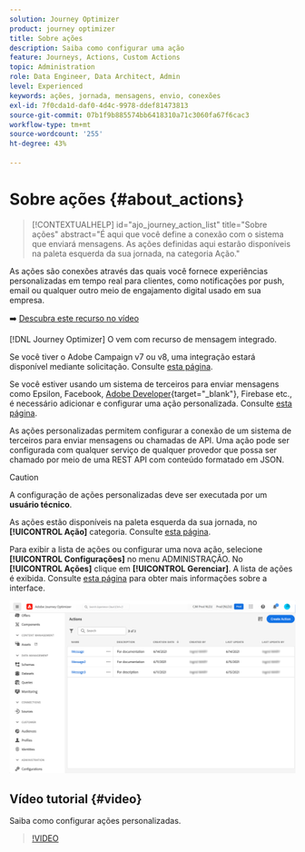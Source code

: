```yaml
---
solution: Journey Optimizer
product: journey optimizer
title: Sobre ações
description: Saiba como configurar uma ação
feature: Journeys, Actions, Custom Actions
topic: Administration
role: Data Engineer, Data Architect, Admin
level: Experienced
keywords: ações, jornada, mensagens, envio, conexões
exl-id: 7f0cda1d-daf0-4d4c-9978-ddef81473813
source-git-commit: 07b1f9b885574bb6418310a71c3060fa67f6cac3
workflow-type: tm+mt
source-wordcount: '255'
ht-degree: 43%

---
```


# Sobre ações {#about_actions}

>[!CONTEXTUALHELP]
>id="ajo_journey_action_list"
>title="Sobre ações"
>abstract="É aqui que você define a conexão com o sistema que enviará mensagens. As ações definidas aqui estarão disponíveis na paleta esquerda da sua jornada, na categoria Ação."

As ações são conexões através das quais você fornece experiências personalizadas em tempo real para clientes, como notificações por push, email ou qualquer outro meio de engajamento digital usado em sua empresa.

➡️ [Descubra este recurso no vídeo](#video)

[!DNL Journey Optimizer] O vem com recurso de mensagem integrado.

Se você tiver o Adobe Campaign v7 ou v8, uma integração estará disponível mediante solicitação. Consulte [esta página](../action/acc-action.md).

Se você estiver usando um sistema de terceiros para enviar mensagens como Epsilon, Facebook, [Adobe Developer](https://developer.adobe.com){target="_blank"}, Firebase etc., é necessário adicionar e configurar uma ação personalizada. Consulte [esta página](../action/about-custom-action-configuration.md).

As ações personalizadas permitem configurar a conexão de um sistema de terceiros para enviar mensagens ou chamadas de API. Uma ação pode ser configurada com qualquer serviço de qualquer provedor que possa ser chamado por meio de uma REST API com conteúdo formatado em JSON.

>[!CAUTION]
>
>A configuração de ações personalizadas deve ser executada por um **usuário técnico**.

As ações estão disponíveis na paleta esquerda da sua jornada, no **[!UICONTROL Ação]** categoria. Consulte [esta página](../building-journeys/about-journey-activities.md#action-activities).

Para exibir a lista de ações ou configurar uma nova ação, selecione **[!UICONTROL Configurações]** no menu ADMINISTRAÇÃO. No  **[!UICONTROL Ações]** clique em **[!UICONTROL Gerenciar]**. A lista de ações é exibida. Consulte [esta página](../start/user-interface.md) para obter mais informações sobre a interface.

![](assets/custom1.png)

## Vídeo tutorial {#video}

Saiba como configurar ações personalizadas.

>[!VIDEO](https://video.tv.adobe.com/v/334257?quality=12)
